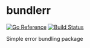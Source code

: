 # bundlerr

[![Go Reference](https://pkg.go.dev/badge/github.com/sveatlo/bundlerr.svg)](https://pkg.go.dev/github.com/sveatlo/bundlerr) [![Build Status](https://travis-ci.org/sveatlo/bundlerr.svg?branch=master)](https://travis-ci.org/sveatlo/bundlerr)


Simple error bundling package
